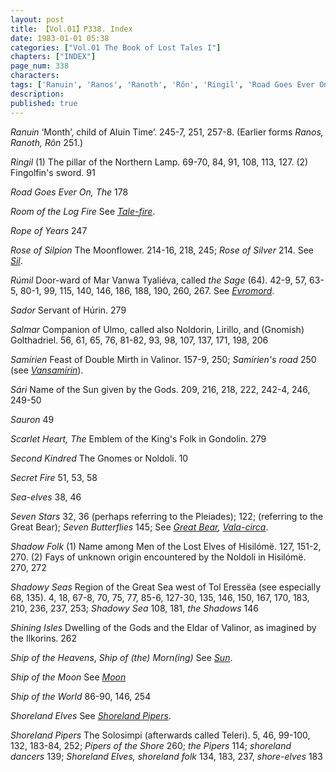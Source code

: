 ```yaml
---
layout: post
title: 【Vol.01】P338. Index
date: 1983-01-01 05:38
categories: ["Vol.01 The Book of Lost Tales I"]
chapters: ["INDEX"]
page_num: 338
characters: 
tags: ['Ranuin', 'Ranos', 'Ranoth', 'Rôn', 'Ringil', 'Road Goes Ever On, The', 'Room of the Log Fire', 'Rope of Years', 'Rose of Silpion', 'Rose of Silver', 'Rúmil', 'the Sage', 'Sador', 'Salmar', 'Samírien', 'Samírien’s road', 'Sári', 'Sauron', 'Scarlet Heart, The', 'Second Kindred', 'Secret Fire', 'Sea-elves', 'Seven Stars', 'Seven Butterflies', 'Shadow Folk', 'Shadowy Seas', 'Shadowy Sea', 'the Shadows', 'Shining Isles', 'Ship of the Heavens', 'Ship of (the) Morn(ing)', 'Ship of the Moon', 'Ship of the World', 'Shoreland Elves', 'Shoreland Pipers', 'Pipers of the Shore', 'the Pipers', 'shoreland dancers', 'Shoreland Elves', 'shoreland folk', 'shore-elves']
description: 
published: true
---
```


<I>Ranuin</I> ‘Month’, child of Aluin Time’. 245-7, 251, 257-8. (Earlier forms <I>Ranos, Ranoth, Rôn</I> 251.)

<I>Ringil</I> (1) The pillar of the Northern Lamp. 69-70, 84, 91, 108, 113, 127. (2) Fingolfin's sword. 91

<I>Road Goes Ever On, The</I> 178

<I>Room of the Log Fire</I> See <I>[Tale-fire]({{site.baseurl}}/tags#Tale-fire)</I>.

<I>Rope of Years</I> 247

<I>Rose of Silpion</I> The Moonflower. 214-16, 218, 245; <I>Rose of Silver</I> 214. See <I>[Sil]({{site.baseurl}}/tags#Sil)</I>.

<I>Rúmil</I> Door-ward of Mar Vanwa Tyaliéva, called <I>the Sage</I> (64). 42-9, 57, 63-5, 80-1, 99, 115, 140, 146, 186, 188, 190, 260, 267. See <I>[Evromord]({{site.baseurl}}/tags#Evromord)</I>.

<I>Sador</I> Servant of Húrin. 279

<I>Salmar</I> Companion of Ulmo, called also Noldorin, Lirillo, and (Gnomish) Golthadriel. 56, 61, 65, 76, 81-82, 93, 98, 107, 137, 171, 198, 206

<I>Samírien</I> Feast of Double Mirth in Valinor. 157-9, 250; <I>Samírien's road</I> 250 (see <I>[Vansamírin]({{site.baseurl}}/tags#Vansamírin)</I>).

<I>Sári</I> Name of the Sun given by the Gods. 209, 216, 218, 222, 242-4, 246, 249-50

<I>Sauron</I> 49

<I>Scarlet Heart, The</I> Emblem of the King's Folk in Gondolin. 279

<I>Second Kindred</I> The Gnomes or Noldoli. 10

<I>Secret Fire</I> 51, 53, 58

<I>Sea-elves</I> 38, 46

<I>Seven Stars</I> 32, 36 (perhaps referring to the Pleiades); 122; (referring to the Great Bear); <I>Seven Butterflies</I> 145; See <I>[Great Bear]({{site.baseurl}}/tags#Great%20Bear), [Vala-circa]({{site.baseurl}}/tags#Vala-circa)</I>.

<I>Shadow Folk</I> (1) Name among Men of the Lost Elves of Hisilómë. 127, 151-2, 270. (2) Fays of unknown origin encountered by the Noldoli in Hisilómë. 270, 272

<I>Shadowy Seas</I> Region of the Great Sea west of Tol Eressëa (see especially 68, 135). 4, 18, 67-8, 70, 75, 77, 85-6, 127-30, 135, 146, 150, 167, 170, 183, 210, 236, 237, 253; <I>Shadowy Sea</I> 108, 181, <I>the Shadows</I> 146

<I>Shining Isles</I> Dwelling of the Gods and the Eldar of Valinor, as imagined by the Ilkorins. 262

<I>Ship of the Heavens</I>, <I>Ship of (the) Morn(ing)</I> See <I>[Sun]({{site.baseurl}}/tags#Sun)</I>.

<I>Ship of the Moon</I> See <I>[Moon]({{site.baseurl}}/tags#Moon)</I>

<I>Ship of the World</I> 86-90, 146, 254

<I>Shoreland Elves</I> See <I>[Shoreland Pipers]({{site.baseurl}}/tags#Shoreland%20Pipers)</I>.

<I>Shoreland Pipers</I> The Solosimpi (afterwards called Teleri). 5, 46, 99-100, 132, 183-84, 252; <I>Pipers of the Shore</I> 260; <I>the Pipers</I> 114; <I>shoreland dancers</I> 139; <I>Shoreland Elves, shoreland folk</I> 134, 183, 237, <I>shore-elves</I> 183


